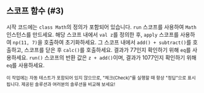 ## 스코프 함수 (#3)

시작 코드에는 `class Math`의 정의가 포함되어 있습니다. `run` 스코프를 사용하여 `Math` 인스턴스를 만드세요. 해당 스코프 내에서 `val z`를 정의한 후, `apply` 스코프를 사용하여 `np(11, 7)`을 호출하여 초기화하세요. 그 스코프 내에서 `add() + subtract()`를 호출하고, 스코프를 닫은 후 `calc()`를 호출하세요. 결과가 77인지 확인하기 위해 `eq`를 사용하세요. `run()` 스코프의 반환 값은 `z + add()`이며, 결과가 1077인지 확인하기 위해 `eq`를 사용하세요.

<sub> 이 작업에는 자동 테스트가 포함되어 있지 않으므로, "체크(Check)"를 실행할 때 항상 "정답"으로 표시됩니다. 제공된 솔루션과 여러분의 솔루션을 비교해 보세요! </sub>
